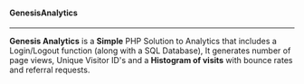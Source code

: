 #### GenesisAnalytics
___
**Genesis Analytics** is a __Simple__ PHP Solution to Analytics that includes a Login/Logout function (along with a SQL Database),
It generates number of page views, Unique Visitor ID's and a **Histogram of visits** with bounce rates and referral requests.
